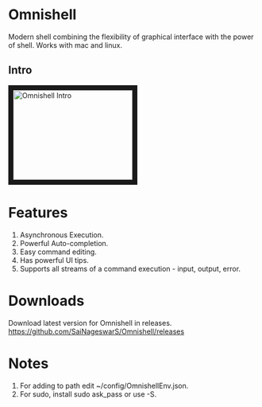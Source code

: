 # Omnishell

Modern shell combining the flexibility of graphical interface with the power of shell. Works with mac and linux.

## Intro
<a href="http://www.youtube.com/watch?feature=player_embedded&v=CCXI_mMGqSU" target="_blank">
    <img src="http://img.youtube.com/vi/CCXI_mMGqSU/0.jpg" width="240" height="180" border="10" alt="Omnishell Intro" />
</a>

# Features
1. Asynchronous Execution. 
2. Powerful Auto-completion.
3. Easy command editing.
4. Has powerful UI tips.
5. Supports all streams of a command execution - input, output, error.

# Downloads
Download latest version for Omnishell in releases.
https://github.com/SaiNageswarS/Omnishell/releases

# Notes
1. For adding to path edit ~/config/OmnishellEnv.json.
2. For sudo, install sudo ask_pass or use -S.

